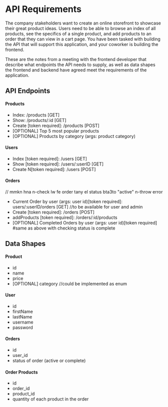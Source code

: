 # API Requirements
The company stakeholders want to create an online storefront to showcase their great product ideas. Users need to be able to browse an index of all products, see the specifics of a single product, and add products to an order that they can view in a cart page. You have been tasked with building the API that will support this application, and your coworker is building the frontend.

These are the notes from a meeting with the frontend developer that describe what endpoints the API needs to supply, as well as data shapes the frontend and backend have agreed meet the requirements of the application. 

## API Endpoints
#### Products
- Index: /products [GET]
- Show: /products/:id [GET]
- Create [token required]: /products [POST] 
- [OPTIONAL] Top 5 most popular products 
- [OPTIONAL] Products by category (args: product category)

#### Users
- Index [token required]: /users [GET]
- Show [token required]: /users/:userID [GET]
- Create N[token required]: /users [POST]

#### Orders
  // mmkn hna n-check lw fe order tany el status bta3to "active" n-throw error
- Current Order by user (args: user id)[token required]: users/:userID/orders [GET]  //to be available for user and admin
- Create [token required]: /orders [POST]
- addProducts [token required]: /orders/:id/products
- [OPTIONAL] Completed Orders by user (args: user id)[token required] #same as above with checking status is complete

## Data Shapes
#### Product
-  id
- name
- price
- [OPTIONAL] category //could be implemented as enum

#### User
- id
- firstName
- lastName
- username
- password

#### Orders
- id
- user_id
- status of order (active or complete)

#### Order Products
- id
- order_id
- product_id
- quantity of each product in the order